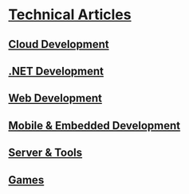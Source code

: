 # [Technical Articles](index.md)
## [Cloud Development](cloud/TOC.md)
## [.NET Development](netdev/TOC.md)
## [Web Development](webdev/TOC.md)
## [Mobile & Embedded Development](mobile/TOC.md)
## [Server & Tools](server/TOC.md)
## [Games](games/TOC.md)
